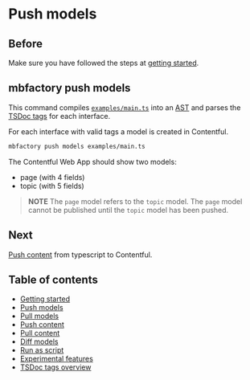 # Push models

## Before

Make sure you have followed the steps at [getting
started](./getting-started.md).

## mbfactory push models

This command compiles [`examples/main.ts`](../examples/main.ts) into an
[AST](https://en.wikipedia.org/wiki/Abstract_syntax_tree) and parses the [TSDoc
tags](./tsdocs-tags-overview.md) for each interface.

For each interface with valid tags a model is created in Contentful.

```bash
mbfactory push models examples/main.ts
```

The Contentful Web App should show two models:

- page (with 4 fields)
- topic (with 5 fields)

> **NOTE** The `page` model refers to the `topic` model. The `page` model cannot
> be published until the `topic` model has been pushed.

## Next

[Push content](./push-content.md) from typescript to Contentful.

## Table of contents

- [Getting started](./getting-started.md)
- [Push models](./push-models.md)
- [Pull models](./pull-models.md)
- [Push content](./push-content.md)
- [Pull content](./pull-content.md)
- [Diff models](./diff-models.md)
- [Run as script](./run-as-script.md)
- [Experimental features](./experimental-features.md)
- [TSDoc tags overview](./tsdocs-tags-overview.md)
